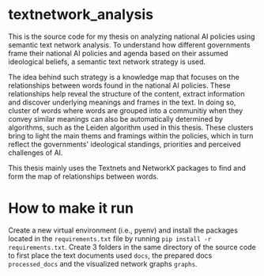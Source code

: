 # textnetwork_analysis
This is the source code for my thesis on analyzing national AI policies using semantic text network analysis. 
To understand how different governments frame their national AI policies and agenda based on their assumed ideological beliefs, a semantic text network strategy is used. 

The idea behind such strategy is a knowledge map that focuses on the relationships between words found in the national AI policies. These relationships help reveal the structure of the content, extract information and discover underlying meanings and frames in the text. In doing so, cluster of words where words are grouped into a communitiy when they convey similar meanings can also be automatically determined by algorithms, such as the Leiden algorithm used in this thesis. These clusters bring to light the main thems and framings within the policies, which in turn reflect the governments' ideological standings, priorities and perceived challenges of AI. 

This thesis mainly uses the Textnets and NetworkX packages to find and form the map of relationships between words.

# How to make it run
Create a new virtual environment (i.e., pyenv) and install the packages located in the `requirements.txt` file by running `pip install -r requirements.txt`.
Create 3 folders in the same directory of the source code to first place the text documents used `docs`, the prepared docs `processed_docs` and the visualized network graphs `graphs`. 




